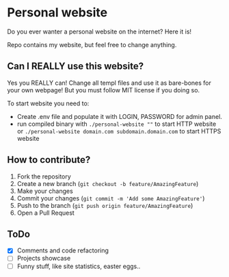 # Personal website
Do you ever wanter a personal website on the internet? Here it is!

Repo contains my website, but feel free to change anything.

## Can I REALLY use this website?
Yes you REALLY can! Change all templ files and use it as bare-bones for your own webpage! But you must follow MIT license if you doing so. 

To start website you need to:
- Create .env file and populate it with LOGIN, PASSWORD for admin panel.
- run compiled binary with `./personal-website ""` to start HTTP website or `./personal-website domain.com subdomain.domain.com` to start HTTPS website

## How to contribute?

1. Fork the repository
2. Create a new branch (`git checkout -b feature/AmazingFeature`)
3. Make your changes
4. Commit your changes (`git commit -m 'Add some AmazingFeature'`)
5. Push to the branch (`git push origin feature/AmazingFeature`)
6. Open a Pull Request

## ToDo
- [x] Comments and code refactoring
- [ ] Projects showcase
- [ ] Funny stuff, like site statistics, easter eggs..